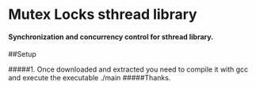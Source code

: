 # Mutex Locks sthread library
#### Synchronization and concurrency control for sthread library.
 
##Setup

#####1. Once downloaded and extracted you need to compile it with gcc and execute the executable ./main
#####Thanks.
